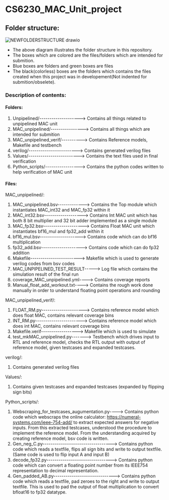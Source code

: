 # CS6230_MAC_Unit_project

## Folder structure:
![NEWFOLDERSTRUCTURE drawio](https://github.com/user-attachments/assets/972b6ad6-2f9f-4d1f-aed2-8e4fde61c16d)




* The above diagram illustrates the folder structure in this repository.
* The boxes which are colored are the files/folders which are intended for submition.
* Blue boxes are folders and green boxes are files
* The black(colorless) boxes are the folders which contains the files created when this project was in developement(Not indented for submition/obselete).

### Description of contents:
#### Folders:
1. Unpipelined/--------------------> Contains all things related to unpipelined MAC unit 
2. MAC_unpipelined/----------------> Contains all things which are intended for submition
3. MAC_unpipelined_verif/----------> Contains Reference models, Makefile and testbench
4. verilog/------------------------> Contains generated verilog files
5. Values/-------------------------> Contains the text files used in final verification
6. Python_scripts/-----------------> Contains the python codes written to help verification of MAC unit

#### Files:
MAC_unpipelined/:
1. MAC_unpipelined.bsv-------------> Contains the Top module which instantiates MAC_int32 and MAC_fp32 within it
2. MAC_int32.bsv-------------------> Contains Int MAC unit which has both 8 bit multiplier and 32 bit adder implemented as a single module 
3. MAC_fp32.bsv--------------------> Contains Float MAC unit which instantiates bf16_mul and fp32_add within it
4. bf16_mul.bsv--------------------> Contains code which can do bf16 multiplication
5. fp32_add.bsv--------------------> Contains code which can do fp32 addition
6. Makefile------------------------> Makefile which is used to generate verilog codes from bsv codes
7. MAC_UNPIPELINED_TEST_RESULT-----> Log file which contains the simulation result of the final run
8. coverage_MAC_unpipelined.yml----> Contains coverage reports
9. Manual_float_add_workout.txt----> Contains the rough work done manually in order to understand floating point operations and rounding

MAC_unpipelined_verif/:
1. FLOAT_RM.py---------------------> Contains reference model which does float MAC, contains relevant coverage bins
2. INT_RM.py-----------------------> Contains reference model which does int MAC, contains relevant coverage bins
3. Makefile.verif------------------> Makefile which is used to simulate
4. test_mkMAC_unpipelined.py-------> Testbench which drives input to RTL and reference model, checks the RTL output with output of reference model, given testcases and expanded testcases.

verilog/:
1. Contains generated verilog files

Values/:
1. Contains given testcases and expanded testcases (expanded by flipping sign bits)

Python_scripts/:
1. Webscraping_for_testcases_augumentation.py----> Contains python code which webscraps the online calculator: https://numeral-systems.com/ieee-754-add/ to extract expected answers for negative inputs. From this extracted testcases, understood the procedure to implement the reference model. From the understanding acquired by creating reference model, bsv code is written.
2. Gen_neg_C.py----------------------------------> Contains python code which reads a textfile, flips all sign bits and write to output textfile.(Same code is used to flip input A and input B)
3. decode_fp32.py--------------------------------> Contains python code which can convert a floating point number from its IEEE754 representation to decimal representation.
4. Gen_padded_AB.py------------------------------> Contains python code which reads a textfile, pad zeroes to the right and write to output textfile. This is used to pad the output of float multiplication to convert bfloat16 to fp32 datatype.



